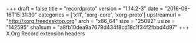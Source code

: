 +++
draft = false
title = "recordproto"
version = "1.14.2-3"
date = "2016-09-16T15:31:30"
categories = ['x11', 'xorg-core', 'xorg-proto']
upstreamurl = "http://xorg.freedesktop.org"
arch = "x86_64"
size = "25092"
usize = "142595"
sha1sum = "a8fb10dea9a7679d434f8cd18c1f34f2fbbd4d97"
+++
X.Org Record extension headers